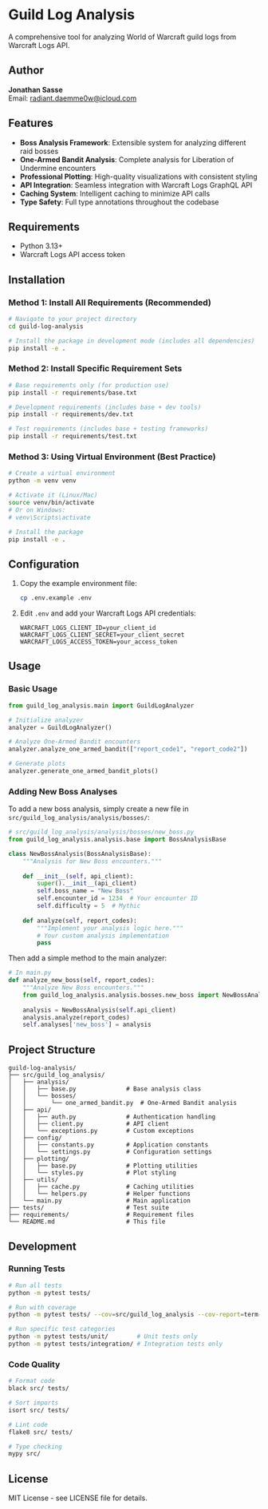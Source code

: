 # Guild Log Analysis

A comprehensive tool for analyzing World of Warcraft guild logs from Warcraft Logs API.

## Author

**Jonathan Sasse**  
Email: radiant.daemme0w@icloud.com

## Features

- **Boss Analysis Framework**: Extensible system for analyzing different raid bosses
- **One-Armed Bandit Analysis**: Complete analysis for Liberation of Undermine encounters
- **Professional Plotting**: High-quality visualizations with consistent styling
- **API Integration**: Seamless integration with Warcraft Logs GraphQL API
- **Caching System**: Intelligent caching to minimize API calls
- **Type Safety**: Full type annotations throughout the codebase

## Requirements

- Python 3.13+
- Warcraft Logs API access token

## Installation

### Method 1: Install All Requirements (Recommended)
```bash
# Navigate to your project directory
cd guild-log-analysis

# Install the package in development mode (includes all dependencies)
pip install -e .
```

### Method 2: Install Specific Requirement Sets
```bash
# Base requirements only (for production use)
pip install -r requirements/base.txt

# Development requirements (includes base + dev tools)
pip install -r requirements/dev.txt

# Test requirements (includes base + testing frameworks)
pip install -r requirements/test.txt
```

### Method 3: Using Virtual Environment (Best Practice)
```bash
# Create a virtual environment
python -m venv venv

# Activate it (Linux/Mac)
source venv/bin/activate
# Or on Windows:
# venv\Scripts\activate

# Install the package
pip install -e .
```

## Configuration

1. Copy the example environment file:
   ```bash
   cp .env.example .env
   ```

2. Edit `.env` and add your Warcraft Logs API credentials:
   ```
   WARCRAFT_LOGS_CLIENT_ID=your_client_id
   WARCRAFT_LOGS_CLIENT_SECRET=your_client_secret
   WARCRAFT_LOGS_ACCESS_TOKEN=your_access_token
   ```

## Usage

### Basic Usage

```python
from guild_log_analysis.main import GuildLogAnalyzer

# Initialize analyzer
analyzer = GuildLogAnalyzer()

# Analyze One-Armed Bandit encounters
analyzer.analyze_one_armed_bandit(["report_code1", "report_code2"])

# Generate plots
analyzer.generate_one_armed_bandit_plots()
```

### Adding New Boss Analyses

To add a new boss analysis, simply create a new file in `src/guild_log_analysis/analysis/bosses/`:

```python
# src/guild_log_analysis/analysis/bosses/new_boss.py
from guild_log_analysis.analysis.base import BossAnalysisBase

class NewBossAnalysis(BossAnalysisBase):
    """Analysis for New Boss encounters."""
    
    def __init__(self, api_client):
        super().__init__(api_client)
        self.boss_name = "New Boss"
        self.encounter_id = 1234  # Your encounter ID
        self.difficulty = 5  # Mythic
    
    def analyze(self, report_codes):
        """Implement your analysis logic here."""
        # Your custom analysis implementation
        pass
```

Then add a simple method to the main analyzer:

```python
# In main.py
def analyze_new_boss(self, report_codes):
    """Analyze New Boss encounters."""
    from guild_log_analysis.analysis.bosses.new_boss import NewBossAnalysis
    
    analysis = NewBossAnalysis(self.api_client)
    analysis.analyze(report_codes)
    self.analyses['new_boss'] = analysis
```

## Project Structure

```
guild-log-analysis/
├── src/guild_log_analysis/
│   ├── analysis/
│   │   ├── base.py              # Base analysis class
│   │   └── bosses/
│   │       └── one_armed_bandit.py  # One-Armed Bandit analysis
│   ├── api/
│   │   ├── auth.py              # Authentication handling
│   │   ├── client.py            # API client
│   │   └── exceptions.py        # Custom exceptions
│   ├── config/
│   │   ├── constants.py         # Application constants
│   │   └── settings.py          # Configuration settings
│   ├── plotting/
│   │   ├── base.py              # Plotting utilities
│   │   └── styles.py            # Plot styling
│   ├── utils/
│   │   ├── cache.py             # Caching utilities
│   │   └── helpers.py           # Helper functions
│   └── main.py                  # Main application
├── tests/                       # Test suite
├── requirements/                # Requirement files
└── README.md                    # This file
```

## Development

### Running Tests

```bash
# Run all tests
python -m pytest tests/

# Run with coverage
python -m pytest tests/ --cov=src/guild_log_analysis --cov-report=term-missing

# Run specific test categories
python -m pytest tests/unit/        # Unit tests only
python -m pytest tests/integration/ # Integration tests only
```

### Code Quality

```bash
# Format code
black src/ tests/

# Sort imports
isort src/ tests/

# Lint code
flake8 src/ tests/

# Type checking
mypy src/
```

## License

MIT License - see LICENSE file for details.

